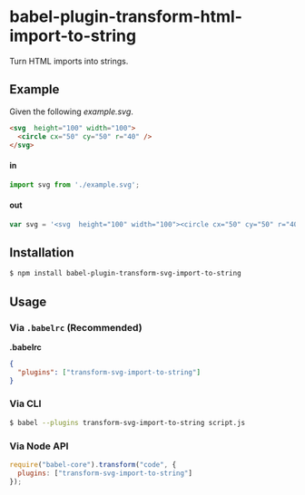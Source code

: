 # babel-plugin-transform-html-import-to-string

Turn HTML imports into strings.

## Example

Given the following _example.svg_.

```html
<svg  height="100" width="100">
  <circle cx="50" cy="50" r="40" />
</svg>
```

#### in

```js
import svg from './example.svg';
```

#### out

```js
var svg = '<svg  height="100" width="100"><circle cx="50" cy="50" r="40" /></svg>';
```


## Installation

```sh
$ npm install babel-plugin-transform-svg-import-to-string
```

## Usage

### Via `.babelrc` (Recommended)

**.babelrc**

```json
{
  "plugins": ["transform-svg-import-to-string"]
}
```

### Via CLI

```sh
$ babel --plugins transform-svg-import-to-string script.js
```

### Via Node API

```javascript
require("babel-core").transform("code", {
  plugins: ["transform-svg-import-to-string"]
});
```
